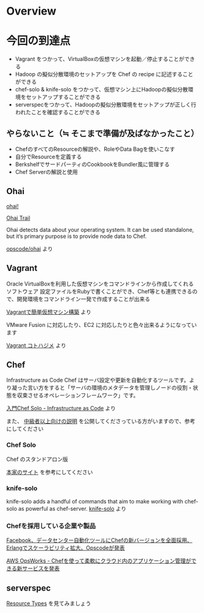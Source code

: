 Overview
===================

# 今回の到達点

* Vagrant をつかって、VirtualBoxの仮想マシンを起動／停止することができる
* Hadoop の擬似分散環境のセットアップを Chef の recipe に記述することができる
* chef-solo & knife-solo をつかって、仮想マシン上にHadoopの擬似分散環境をセットアップすることができる
* serverspecをつかって、Hadoopの擬似分散環境をセットアップが正しく行われたことを確認することができる

## やらないこと（≒ そこまで準備が及ばなかったこと）

* ChefのすべてのResourceの解説や、RoleやData Bagを使いこなす
* 自分でResourceを定義する
* BerkshelfでサードパーティのCookbookをBundler風に管理する
* Chef Serverの解説と使用

## Ohai

[ohai!](http://www.urbandictionary.com/define.php?term=ohai!)

[Ohai Trail](http://www.flickr.com/photos/sheilakaymcintyre/8358416747/)

Ohai detects data about your operating system. It can be used standalone, but it’s primary purpose is to provide node data to Chef.

[opscode/ohai](https://github.com/opscode/ohai) より

## Vagrant

Oracle VirtualBoxを利用した仮想マシンをコマンドラインから作成してくれるソフトウェア
設定ファイルをRubyで書くことができ、Chef等とも連携できるので、開発環境をコマンドライン一発で作成することが出来る

[Vagrantで簡単仮想マシン構築](http://www.ryuzee.com/contents/blog/4292) より

VMware Fusion に対応したり、EC2 に対応したりと色々出来るようになっています

[Vagrant コトハジメ](https://gist.github.com/voluntas/5525719) より

## Chef

Infrastructure as Code
Chef はサーバ設定や更新を自動化するツールです。より凝った言い方をすると「サーバの環境のメタデータを管理しノードの役割・状態を収束させるオペレーションフレームワーク」です。

[入門Chef Solo - Infrastructure as Code](http://www.amazon.co.jp/%E5%85%A5%E9%96%80Chef-Solo-Infrastructure-Code-ebook/dp/B00BSPH158) より

また、 [中級者以上向けの説明](http://www.slideshare.net/YukihikoSawanobori/what-is-chef201303) を公開してくださっている方がいますので、参考にしてください

### Chef Solo

Chef のスタンドアロン版

[本家のサイト](http://wiki.opscode.com/display/~tily/Chef+Solo) を参考にしてください

### knife-solo

knife-solo adds a handful of commands that aim to make working with chef-solo as powerful as chef-server.
[knife-solo](http://matschaffer.github.io/knife-solo/) より

### Chefを採用している企業や製品

[Facebook、データセンター自動化ツールにChefの新バージョンを全面採用、Erlangでスケーラビリティ拡大。Opscodeが発表](http://www.publickey1.jp/blog/13/facebookchefcheferlangopscode.html)

[AWS OpsWorks - Chefを使って柔軟にクラウド内のアプリケーション管理ができる新サービスを発表](http://aws.typepad.com/aws_japan/2013/02/aws-opsworks-flexible-application-management-in-the-cloud.html)

## serverspec

[Resource Types](http://serverspec.org/resource_types.html) を見てみましょう